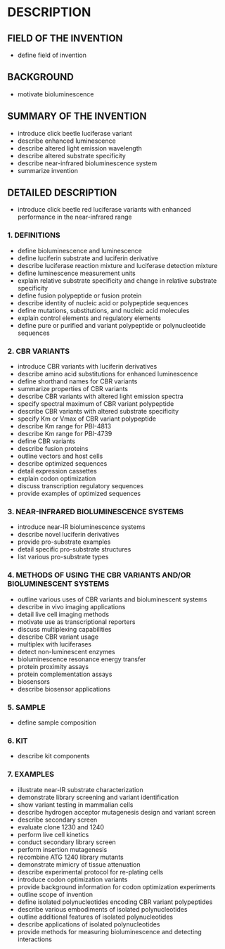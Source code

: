 # DESCRIPTION

## FIELD OF THE INVENTION

- define field of invention

## BACKGROUND

- motivate bioluminescence

## SUMMARY OF THE INVENTION

- introduce click beetle luciferase variant
- describe enhanced luminescence
- describe altered light emission wavelength
- describe altered substrate specificity
- describe near-infrared bioluminescence system
- summarize invention

## DETAILED DESCRIPTION

- introduce click beetle red luciferase variants with enhanced performance in the near-infrared range

### 1. DEFINITIONS

- define bioluminescence and luminescence
- define luciferin substrate and luciferin derivative
- describe luciferase reaction mixture and luciferase detection mixture
- define luminescence measurement units
- explain relative substrate specificity and change in relative substrate specificity
- define fusion polypeptide or fusion protein
- describe identity of nucleic acid or polypeptide sequences
- define mutations, substitutions, and nucleic acid molecules
- explain control elements and regulatory elements
- define pure or purified and variant polypeptide or polynucleotide sequences

### 2. CBR VARIANTS

- introduce CBR variants with luciferin derivatives
- describe amino acid substitutions for enhanced luminescence
- define shorthand names for CBR variants
- summarize properties of CBR variants
- describe CBR variants with altered light emission spectra
- specify spectral maximum of CBR variant polypeptide
- describe CBR variants with altered substrate specificity
- specify Km or Vmax of CBR variant polypeptide
- describe Km range for PBI-4813
- describe Km range for PBI-4739
- define CBR variants
- describe fusion proteins
- outline vectors and host cells
- describe optimized sequences
- detail expression cassettes
- explain codon optimization
- discuss transcription regulatory sequences
- provide examples of optimized sequences

### 3. NEAR-INFRARED BIOLUMINESCENCE SYSTEMS

- introduce near-IR bioluminescence systems
- describe novel luciferin derivatives
- provide pro-substrate examples
- detail specific pro-substrate structures
- list various pro-substrate types

### 4. METHODS OF USING THE CBR VARIANTS AND/OR BIOLUMINESCENT SYSTEMS

- outline various uses of CBR variants and bioluminescent systems
- describe in vivo imaging applications
- detail live cell imaging methods
- motivate use as transcriptional reporters
- discuss multiplexing capabilities
- describe CBR variant usage
- multiplex with luciferases
- detect non-luminescent enzymes
- bioluminescence resonance energy transfer
- protein proximity assays
- protein complementation assays
- biosensors
- describe biosensor applications

### 5. SAMPLE

- define sample composition

### 6. KIT

- describe kit components

### 7. EXAMPLES

- illustrate near-IR substrate characterization
- demonstrate library screening and variant identification
- show variant testing in mammalian cells
- describe hydrogen acceptor mutagenesis design and variant screen
- describe secondary screen
- evaluate clone 1230 and 1240
- perform live cell kinetics
- conduct secondary library screen
- perform insertion mutagenesis
- recombine ATG 1240 library mutants
- demonstrate mimicry of tissue attenuation
- describe experimental protocol for re-plating cells
- introduce codon optimization variants
- provide background information for codon optimization experiments
- outline scope of invention
- define isolated polynucleotides encoding CBR variant polypeptides
- describe various embodiments of isolated polynucleotides
- outline additional features of isolated polynucleotides
- describe applications of isolated polynucleotides
- provide methods for measuring bioluminescence and detecting interactions

